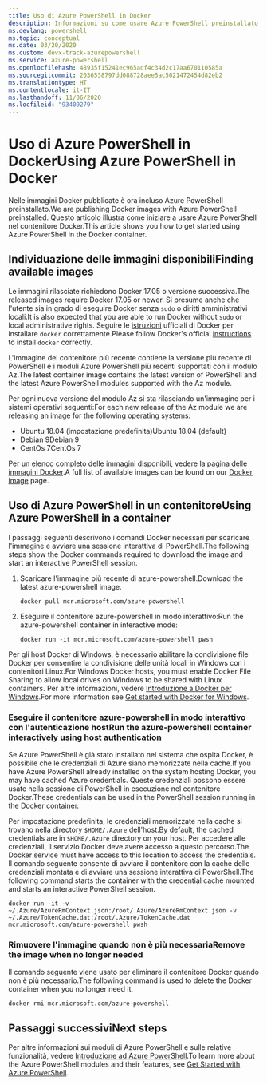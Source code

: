 ```yaml
---
title: Uso di Azure PowerShell in Docker
description: Informazioni su come usare Azure PowerShell preinstallato in un'immagine Docker.
ms.devlang: powershell
ms.topic: conceptual
ms.date: 03/20/2020
ms.custom: devx-track-azurepowershell
ms.service: azure-powershell
ms.openlocfilehash: 48935f15241ec965adf4c34d2c17aa670110585a
ms.sourcegitcommit: 2036538797dd088728aee5ac5021472454d82eb2
ms.translationtype: HT
ms.contentlocale: it-IT
ms.lasthandoff: 11/06/2020
ms.locfileid: "93409279"
---
```

# <a name="using-azure-powershell-in-docker"></a><span data-ttu-id="d742b-103">Uso di Azure PowerShell in Docker</span><span class="sxs-lookup"><span data-stu-id="d742b-103">Using Azure PowerShell in Docker</span></span>

<span data-ttu-id="d742b-104">Nelle immagini Docker pubblicate è ora incluso Azure PowerShell preinstallato.</span><span class="sxs-lookup"><span data-stu-id="d742b-104">We are publishing Docker images with Azure PowerShell preinstalled.</span></span> <span data-ttu-id="d742b-105">Questo articolo illustra come iniziare a usare Azure PowerShell nel contenitore Docker.</span><span class="sxs-lookup"><span data-stu-id="d742b-105">This article shows you how to get started using Azure PowerShell in the Docker container.</span></span>

## <a name="finding-available-images"></a><span data-ttu-id="d742b-106">Individuazione delle immagini disponibili</span><span class="sxs-lookup"><span data-stu-id="d742b-106">Finding available images</span></span>

<span data-ttu-id="d742b-107">Le immagini rilasciate richiedono Docker 17.05 o versione successiva.</span><span class="sxs-lookup"><span data-stu-id="d742b-107">The released images require Docker 17.05 or newer.</span></span> <span data-ttu-id="d742b-108">Si presume anche che l'utente sia in grado di eseguire Docker senza `sudo` o diritti amministrativi locali.</span><span class="sxs-lookup"><span data-stu-id="d742b-108">It is also expected that you are able to run Docker without `sudo` or local administrative rights.</span></span> <span data-ttu-id="d742b-109">Seguire le [istruzioni][install] ufficiali di Docker per installare `docker` correttamente.</span><span class="sxs-lookup"><span data-stu-id="d742b-109">Please follow Docker's official [instructions][install] to install `docker` correctly.</span></span>

<span data-ttu-id="d742b-110">L'immagine del contenitore più recente contiene la versione più recente di PowerShell e i moduli Azure PowerShell più recenti supportati con il modulo Az.</span><span class="sxs-lookup"><span data-stu-id="d742b-110">The latest container image contains the latest version of PowerShell and the latest Azure PowerShell modules supported with the Az module.</span></span>

<span data-ttu-id="d742b-111">Per ogni nuova versione del modulo Az si sta rilasciando un'immagine per i sistemi operativi seguenti:</span><span class="sxs-lookup"><span data-stu-id="d742b-111">For each new release of the Az module we are releasing an image for the following operating systems:</span></span>

- <span data-ttu-id="d742b-112">Ubuntu 18.04 (impostazione predefinita)</span><span class="sxs-lookup"><span data-stu-id="d742b-112">Ubuntu 18.04 (default)</span></span>
- <span data-ttu-id="d742b-113">Debian 9</span><span class="sxs-lookup"><span data-stu-id="d742b-113">Debian 9</span></span>
- <span data-ttu-id="d742b-114">CentOs 7</span><span class="sxs-lookup"><span data-stu-id="d742b-114">CentOs 7</span></span>

<span data-ttu-id="d742b-115">Per un elenco completo delle immagini disponibili, vedere la pagina delle [immagini Docker][az image].</span><span class="sxs-lookup"><span data-stu-id="d742b-115">A full list of available images can be found on our [Docker image][az image] page.</span></span>

## <a name="using-azure-powershell-in-a-container"></a><span data-ttu-id="d742b-116">Uso di Azure PowerShell in un contenitore</span><span class="sxs-lookup"><span data-stu-id="d742b-116">Using Azure PowerShell in a container</span></span>

<span data-ttu-id="d742b-117">I passaggi seguenti descrivono i comandi Docker necessari per scaricare l'immagine e avviare una sessione interattiva di PowerShell.</span><span class="sxs-lookup"><span data-stu-id="d742b-117">The following steps show the Docker commands required to download the image and start an interactive PowerShell session.</span></span>

1. <span data-ttu-id="d742b-118">Scaricare l'immagine più recente di azure-powershell.</span><span class="sxs-lookup"><span data-stu-id="d742b-118">Download the latest azure-powershell image.</span></span>

   ```console
   docker pull mcr.microsoft.com/azure-powershell
   ```

1. <span data-ttu-id="d742b-119">Eseguire il contenitore azure-powershell in modo interattivo:</span><span class="sxs-lookup"><span data-stu-id="d742b-119">Run the azure-powershell container in interactive mode:</span></span>

   ```console
   docker run -it mcr.microsoft.com/azure-powershell pwsh
   ```

<span data-ttu-id="d742b-120">Per gli host Docker di Windows, è necessario abilitare la condivisione file Docker per consentire la condivisione delle unità locali in Windows con i contenitori Linux.</span><span class="sxs-lookup"><span data-stu-id="d742b-120">For Windows Docker hosts, you must enable Docker File Sharing to allow local drives on Windows to be shared with Linux containers.</span></span> <span data-ttu-id="d742b-121">Per altre informazioni, vedere [Introduzione a Docker per Windows][file-sharing].</span><span class="sxs-lookup"><span data-stu-id="d742b-121">For more information see [Get started with Docker for Windows][file-sharing].</span></span>

### <a name="run-the-azure-powershell-container-interactively-using-host-authentication"></a><span data-ttu-id="d742b-122">Eseguire il contenitore azure-powershell in modo interattivo con l'autenticazione host</span><span class="sxs-lookup"><span data-stu-id="d742b-122">Run the azure-powershell container interactively using host authentication</span></span>

<span data-ttu-id="d742b-123">Se Azure PowerShell è già stato installato nel sistema che ospita Docker, è possibile che le credenziali di Azure siano memorizzate nella cache.</span><span class="sxs-lookup"><span data-stu-id="d742b-123">If you have Azure PowerShell already installed on the system hosting Docker, you may have cached Azure credentials.</span></span> <span data-ttu-id="d742b-124">Queste credenziali possono essere usate nella sessione di PowerShell in esecuzione nel contenitore Docker.</span><span class="sxs-lookup"><span data-stu-id="d742b-124">These credentials can be used in the PowerShell session running in the Docker container.</span></span>

<span data-ttu-id="d742b-125">Per impostazione predefinita, le credenziali memorizzate nella cache si trovano nella directory `$HOME/.Azure` dell'host.</span><span class="sxs-lookup"><span data-stu-id="d742b-125">By default, the cached credentials are in `$HOME/.Azure` directory on your host.</span></span> <span data-ttu-id="d742b-126">Per accedere alle credenziali, il servizio Docker deve avere accesso a questo percorso.</span><span class="sxs-lookup"><span data-stu-id="d742b-126">The Docker service must have access to this location to access the credentials.</span></span> <span data-ttu-id="d742b-127">Il comando seguente consente di avviare il contenitore con la cache delle credenziali montata e di avviare una sessione interattiva di PowerShell.</span><span class="sxs-lookup"><span data-stu-id="d742b-127">The following command starts the container with the credential cache mounted and starts an interactive PowerShell session.</span></span>

```console
docker run -it -v ~/.Azure/AzureRmContext.json:/root/.Azure/AzureRmContext.json -v ~/.Azure/TokenCache.dat:/root/.Azure/TokenCache.dat mcr.microsoft.com/azure-powershell pwsh
```

### <a name="remove-the-image-when-no-longer-needed"></a><span data-ttu-id="d742b-128">Rimuovere l'immagine quando non è più necessaria</span><span class="sxs-lookup"><span data-stu-id="d742b-128">Remove the image when no longer needed</span></span>

<span data-ttu-id="d742b-129">Il comando seguente viene usato per eliminare il contenitore Docker quando non è più necessario.</span><span class="sxs-lookup"><span data-stu-id="d742b-129">The following command is used to delete the Docker container when you no longer need it.</span></span>

```console
docker rmi mcr.microsoft.com/azure-powershell
```

## <a name="next-steps"></a><span data-ttu-id="d742b-130">Passaggi successivi</span><span class="sxs-lookup"><span data-stu-id="d742b-130">Next steps</span></span>

<span data-ttu-id="d742b-131">Per altre informazioni sui moduli di Azure PowerShell e sulle relative funzionalità, vedere [Introduzione ad Azure PowerShell](get-started-azureps.md).</span><span class="sxs-lookup"><span data-stu-id="d742b-131">To learn more about the Azure PowerShell modules and their features, see [Get Started with Azure PowerShell](get-started-azureps.md).</span></span>

<!-- link references -->
[install]: https://docs.docker.com/engine/installation/
[powershell image]: https://hub.docker.com/_/microsoft-powershell
[az image]: https://hub.docker.com/_/microsoft-azure-powershell
[file-sharing]: https://docs.docker.com/docker-for-windows/#file-sharing
